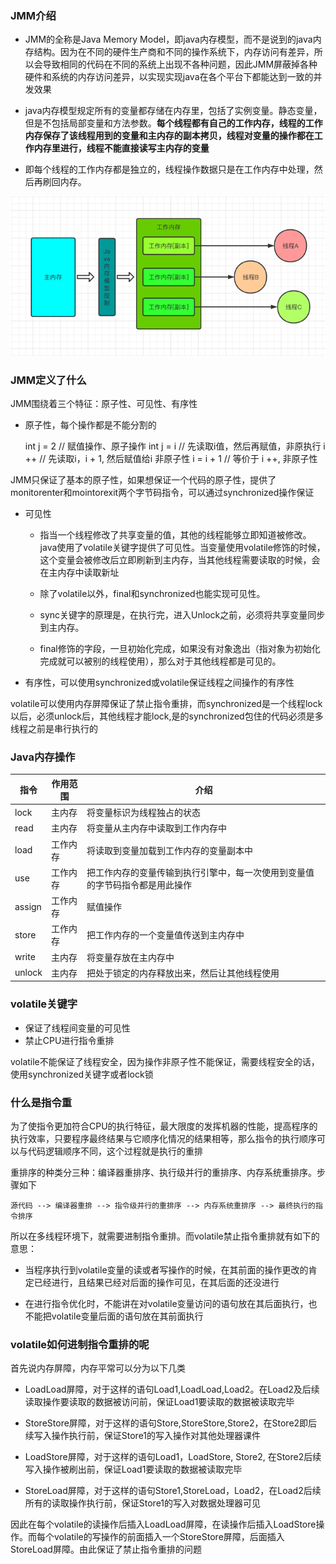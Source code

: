 ### JMM介绍

- JMM的全称是Java Memory Model，即java内存模型，而不是说到的java内存结构。因为在不同的硬件生产商和不同的操作系统下，内存访问有差异，所以会导致相同的代码在不同的系统上出现不各种问题，因此JMM屏蔽掉各种硬件和系统的内存访问差异，以实现实现java在各个平台下都能达到一致的并发效果

- java内存模型规定所有的变量都存储在内存里，包括了实例变量。静态变量，但是不包括局部变量和方法参数。**每个线程都有自己的工作内存，线程的工作内存保存了该线程用到的变量和主内存的副本拷贝，线程对变量的操作都在工作内存里进行，线程不能直接读写主内存的变量**

- 即每个线程的工作内存都是独立的，线程操作数据只是在工作内存中处理，然后再刷回内存。

![jmm](../Images/jmm.png)

### JMM定义了什么

JMM围绕着三个特征：原子性、可见性、有序性

- 原子性，每个操作都是不能分割的


    int j = 2   // 赋值操作、原子操作
    int j = i   // 先读取i值，然后再赋值，非原执行
    i ++        // 先读取i，i + 1, 然后赋值给i 非原子性
    i = i + 1   // 等价于 i ++, 非原子性

JMM只保证了基本的原子性，如果想保证一个代码的原子性，提供了monitorenter和mointorexit两个字节码指令，可以通过synchronized操作保证

- 可见性
  
    - 指当一个线程修改了共享变量的值，其他的线程能够立即知道被修改。java使用了volatile关键字提供了可见性。当变量使用volatile修饰的时候，这个变量会被修改后立即刷新到主内存，当其他线程需要读取的时候，会在主内存中读取新址

    - 除了volatile以外，final和synchronized也能实现可见性。

    - sync关键字的原理是，在执行完，进入Unlock之前，必须将共享变量同步到主内存。

    - final修饰的字段，一旦初始化完成，如果没有对象逸出（指对象为初始化完成就可以被别的线程使用），那么对于其他线程都是可见的。

- 有序性，可以使用synchronized或volatile保证线程之间操作的有序性
  
volatile可以使用内存屏障保证了禁止指令重排，而synchronized是一个线程lock以后，必须unlock后，其他线程才能lock,是的synchronized包住的代码必须是多线程之前是串行执行的

### Java内存操作


| 指令     | 作用范围 | 介绍                                     |
|--------|------|----------------------------------------|
| lock   | 主内存  | 将变量标识为线程独占的状态                          |
| read   | 主内存  | 将变量从主内存中读取到工作内存中                       |
| load   | 工作内存 | 将读取到变量加载到工作内存的变量副本中                    |
| use    | 工作内存 | 把工作内存的变量传输到执行引擎中，每一次使用到变量值的字节码指令都是用此操作 |
| assign | 工作内存 | 赋值操作                                   |
| store  | 工作内存 | 把工作内存的一个变量值传送到主内存中                     |
| write  | 主内存  | 将变量存放在主内存中                             |
| unlock | 主内存  | 把处于锁定的内存释放出来，然后让其他线程使用                 |


### volatile关键字

- 保证了线程间变量的可见性
- 禁止CPU进行指令重排

volatile不能保证了线程安全，因为操作非原子性不能保证，需要线程安全的话，使用synchronized关键字或者lock锁


### 什么是指令重

为了使指令更加符合CPU的执行特征，最大限度的发挥机器的性能，提高程序的执行效率，只要程序最终结果与它顺序化情况的结果相等，那么指令的执行顺序可以与代码逻辑顺序不同，这个过程就是执行的重排

重排序的种类分三种：编译器重排序、执行级并行的重排序、内存系统重排序。步骤如下

    源代码 --> 编译器重排 --> 指令级并行的重排序 --> 内存系统重排序 --> 最终执行的指令排序


所以在多线程环境下，就需要进制指令重排。而volatile禁止指令重排就有如下的意思：

- 当程序执行到volatile变量的读或者写操作的时候，在其前面的操作更改的肯定已经进行，且结果已经对后面的操作可见，在其后面的还没进行

- 在进行指令优化时，不能讲在对volatile变量访问的语句放在其后面执行，也不能把volatile变量后面的语句放在其前面执行


### volatile如何进制指令重排的呢

首先说内存屏障，内存平常可以分为以下几类

- LoadLoad屏障，对于这样的语句Load1,LoadLoad,Load2。在Load2及后续读取操作要读取的数据被访问前，保证Load1要读取的数据被读取完毕

- StoreStore屏障，对于这样的语句Store,StoreStore,Store2，在Store2即后续写入操作执行前，保证Store1的写入操作对其他处理器课件

- LoadStore屏障，对于这样的语句Load1，LoadStore, Store2, 在Store2后续写入操作被刷出前，保证Load1要读取的数据被读取完毕

- StoreLoad屏障，对于这样的语句Store1,StoreLoad，Load2，在Load2后续所有的读取操作执行前，保证Store1的写入对数据处理器可见

因此在每个volatile的读操作后插入LoadLoad屏障，在读操作后插入LoadStore操作。而每个volatile的写操作的前面插入一个StoreStore屏障，后面插入StoreLoad屏障。由此保证了禁止指令重排的问题

